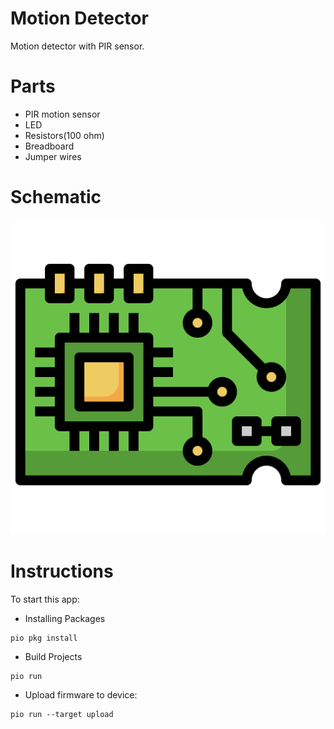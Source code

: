 # Motion Detector

Motion detector with PIR sensor.

# Parts

- PIR motion sensor
- LED
- Resistors(100 ohm)
- Breadboard
- Jumper wires

# Schematic

![Schematic](schematic/schematic.png)

# Instructions

To start this app:

- Installing Packages

```
pio pkg install
```

- Build Projects

```
pio run
```

- Upload firmware to device:

```
pio run --target upload
```
